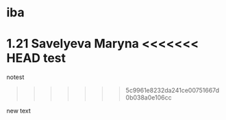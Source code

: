 # iba
1.21
Savelyeva Maryna
<<<<<<< HEAD
test
=======
notest
>>>>>>> 5c9961e8232da241ce00751667d0b038a0e106cc


new text